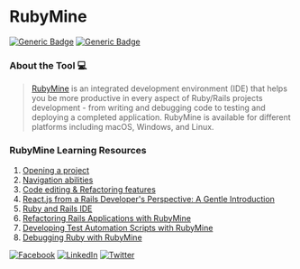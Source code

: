 # RubyMine
[![Generic Badge](https://img.shields.io/badge/JetBrains_Tools-royalblue.svg)](https://www.jetbrains.com)
[![Generic Badge](https://img.shields.io/badge/CodeOps.Tech-royalblue.svg)](https://codeops.tech)

### About the Tool 💻

>  [RubyMine](https://www.jetbrains.com/ruby/) is an integrated development environment (IDE) that helps you be more productive in every aspect of Ruby/Rails projects development - from writing and debugging code to testing and deploying a completed application. RubyMine is available for different platforms including macOS, Windows, and Linux.

### RubyMine Learning Resources
1. [Opening a project](https://www.youtube.com/watch?v=yHQpiFznKyc&list=PLQ176FUIyIUanO72dRf6lOefKIznviKKJ&index=4&t=0s)
2. [Navigation abilities](https://www.youtube.com/watch?v=YlSYx6wUku4&list=PLQ176FUIyIUanO72dRf6lOefKIznviKKJ&index=2)
3. [Code editing & Refactoring features](https://www.youtube.com/watch?v=zrqPECDRz_U&list=PLQ176FUIyIUanO72dRf6lOefKIznviKKJ&index=1)
4. [React.js from a Rails Developer's Perspective: A Gentle Introduction](https://www.youtube.com/watch?v=49raiNk1Ilc&list=PLQ176FUIyIUanO72dRf6lOefKIznviKKJ&index=5)
5. [Ruby and Rails IDE](https://www.youtube.com/watch?v=Wfw2s-C9Oss&list=PLQ176FUIyIUanO72dRf6lOefKIznviKKJ&index=6)
6. [Refactoring Rails Applications with RubyMine](https://www.youtube.com/watch?v=30T6hq4Q97Q&list=PLQ176FUIyIUanO72dRf6lOefKIznviKKJ&index=7)
7. [Developing Test Automation Scripts with RubyMine](https://www.youtube.com/watch?v=zpt15XIjpas&list=PLQ176FUIyIUanO72dRf6lOefKIznviKKJ&index=8)
8. [Debugging Ruby with RubyMine](https://www.youtube.com/watch?v=jOLMEam7Hlw&list=PLQ176FUIyIUanO72dRf6lOefKIznviKKJ&index=9)




[![Facebook](https://img.shields.io/static/v1.svg?label=connect&message=@CodeOpsTech&color=grey&logo=facebook&style=flat&logoColor=white&colorA=royalblue)](https://www.facebook.com/CodeOpsTech)
[![LinkedIn](https://img.shields.io/static/v1.svg?label=connect&message=@CodeOpsTech&color=grey&logo=linkedin&style=flat&logoColor=white&colorA=royalblue)](https://www.linkedin.com/company/codeops-technologies/)
[![Twitter](https://img.shields.io/static/v1.svg?label=connect&message=@CodeOpsTech&color=grey&logo=twitter&style=flat&logoColor=white&colorA=royalblue)](https://twitter.com/CodeOpsTech)
